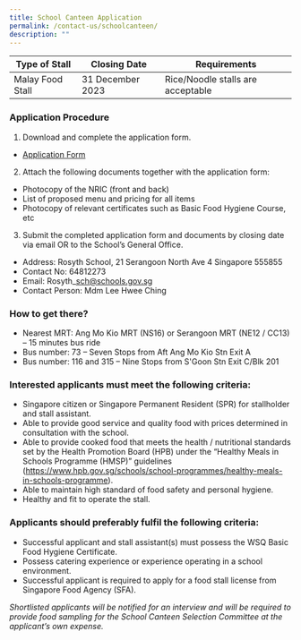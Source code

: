 ```yaml
---
title: School Canteen Application
permalink: /contact-us/schoolcanteen/
description: ""
---
```

| Type of Stall | Closing Date | Requirements |
| -------- | -------- | -------- |
| Malay Food Stall     | 31 December 2023     | Rice/Noodle stalls are acceptable     |

### Application Procedure

1.  Download and complete the application form.

*   [Application Form](/files/form%20bf7%20(2018).pdf)

2.  Attach the following documents together with the application form:

*   Photocopy of the NRIC (front and back)
*   List of proposed menu and pricing for all items
*   Photocopy of relevant certificates such as Basic Food Hygiene Course, etc

3.  Submit the completed application form and documents by closing date via email OR to the School’s General Office.

*   Address: Rosyth School, 21 Serangoon North Ave 4 Singapore 555855
*   Contact No: 64812273
*   Email: Rosyth\_sch@schools.gov.sg
*   Contact Person: Mdm Lee Hwee Ching


### How to get there?

*   Nearest MRT: Ang Mo Kio MRT (NS16) or Serangoon MRT (NE12 / CC13) – 15 minutes bus ride
*   Bus number: 73 – Seven Stops from Aft Ang Mo Kio Stn Exit A
*   Bus number: 116 and 315 – Nine Stops from S'Goon Stn Exit C/Blk 201

### Interested applicants must meet the following criteria:

*   Singapore citizen or Singapore Permanent Resident (SPR) for stallholder and stall assistant.
*   Able to provide good service and quality food with prices determined in consultation with the school.
*   Able to provide cooked food that meets the health / nutritional standards set by the Health Promotion Board (HPB) under the “Healthy Meals in Schools Programme (HMSP)” guidelines (https://www.hpb.gov.sg/schools/school-programmes/healthy-meals-in-schools-programme).
*   Able to maintain high standard of food safety and personal hygiene.
*   Healthy and fit to operate the stall.


### Applicants should preferably fulfil the following criteria:

*   Successful applicant and stall assistant(s) must possess the WSQ Basic Food Hygiene Certificate.
*   Possess catering experience or experience operating in a school environment.
*   Successful applicant is required to apply for a food stall license from Singapore Food Agency (SFA).

_Shortlisted applicants will be notified for an interview and will be required to provide food sampling for the School Canteen Selection Committee at the applicant’s own expense._